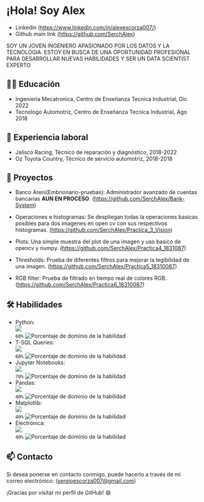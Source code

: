 # ¡Hola! Soy Alex

- Linkedin (https://www.linkedin.com/in/alexescorza007/)
- Github main link (https://github.com/SerchAlex)

SOY UN JOVEN INGENIERO APASIONADO POR LOS DATOS Y LA TECNOLOGIA. ESTOY EN BUSCA DE UNA OPORTUNIDAD PROFESIONAL PARA DESARROLLAR NUEVAS HABILIDADES
Y SER UN DATA SCIENTIST EXPERTO

## 👨‍🎓 Educación

- Ingenieria Mecatronica, Centro de Enseñanza Tecnica Industrial, Dic 2022
- Tecnologo Automotriz, Centro de Enseñanza Tecnica Industrial, Ago 2018

## 💼 Experiencia laboral

- Jalisco Racing, Técnico de reparación y diagnóstico, 2018-2022
- Oz Toyota Country, Técnico de servicio automotriz, 2018-2018

## 🚀 Proyectos 

- Banco Areni(Embrionario-pruebas): Administrador avanzado de cuentas bancarias **AUN EN PROCESO**. (https://github.com/SerchAlex/Bank-System)

- Operaciones e histogramas: Se despliegan todas la operaciones basicas posibles para dos imagenes en open cv con sus respectivos histogramas. (https://github.com/SerchAlex/Practica_3_Vision)

- Plots: Una simple muestra del plot de una imagen y uso basico de opencv y numpy. (https://github.com/SerchAlex/Practica4_1831087)

- Thresholds: Prueba de diferentes filtros para mejorar la legibilidad de una imagen. (https://github.com/SerchAlex/Practica5_18310087)

- RGB filter: Prueba de filtrado en tiempo real de colores RGB. (https://github.com/SerchAlex/Practica6_18310087)

## 🛠️ Habilidades

- Python: 
  <br>
  <img src="https://img.icons8.com/color/48/000000/python.png"/>
  <br>
  `60%` ![Porcentaje de dominio de la habilidad](https://progress-bar.dev/60?title=dominio&color=green)
- T-SQL Queries:
  <br>
  <img src="https://img.icons8.com/dusk/64/000000/sql.png"/>
  <br>
  `60%` ![Porcentaje de dominio de la habilidad](https://progress-bar.dev/60?title=avanzado&color=green)
- Jupyter Notebooks:
  <br>
  <img src="https://img.icons8.com/color/48/000000/jupyter.png"/>
  <br>
  `70%` ![Porcentaje de dominio de la habilidad](https://progress-bar.dev/70?title=intermedio&color=yellow)
- Pandas:
  <br>
  <img src="https://img.icons8.com/color/48/000000/pandas.png"/>
  <br>
  `40%` ![Porcentaje de dominio de la habilidad](https://progress-bar.dev/40?title=intermedio&color=yellow)
- Matplotlib:
  <br>
  <img src="https://img.icons8.com/dusk/64/000000/matplotlib.png"/>
  <br>
  `40%` ![Porcentaje de dominio de la habilidad](https://progress-bar.dev/40?title=básico&color=red)
- Electrónica:
  <br>
  <img src="https://img.icons8.com/fluent/48/000000/circuit.png"/>
  <br>
  `40%` ![Porcentaje de dominio de la habilidad](https://progress-bar.dev/40?title=intermedio&color=yellow)

## 📫 Contacto

Si desea ponerse en contacto conmigo, puede hacerlo a través de mi correo electrónico: (sergioescorza007@gmail.com) 

¡Gracias por visitar mi perfil de GitHub! 😄




